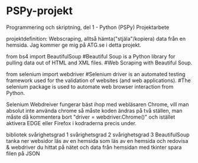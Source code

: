 # PSPy-projekt

Programmering och skriptning, del 1 - Python (PSPy)
Projektarbete

projektdefinition: Webscraping, alltså hämta("stjäla"/kopiera) data från en hemsida. Jag kommer ge mig på ATG.se i detta projekt.

from bs4 import BeautifulSoup	#Beautiful Soup is a Python library for pulling data out of HTML and XML files.
				#Web Scraping with Beautiful Soup.

from selenium import webdriver	#Selenium driver is an automated testing framework used for the validation of websites (and web applications).
                                #The selenium package is used to automate web browser interaction from Python.

Selenium Webdreiver fungerar bäst ihop med webläsaren Chrome, vill man absolut inte använda chrome så måste koden ändras på två ställen,
man måste då kommentera bort "driver = webdriver.Chrome()" och istället aktivera EDGE eller Firefox i kodraderna precis under.




bibliotek 	svårighetsgrad 1 	svårighetsgrad 2 	svårighetsgrad 3
BeautifulSoup	tanka ner websidor	läs av en hemsida som	läs av en hemsida och redovisa 
& webdriver				du hittat på nätet och 	data från hemsidan med tkinter
					spara filen på JSON